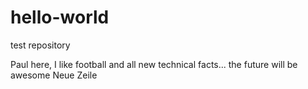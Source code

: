 # hello-world
test repository

Paul here, I like football and all new technical facts... the future will be awesome
Neue Zeile
